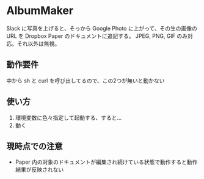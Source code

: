 # AlbumMaker
Slack に写真を上げると、そっから Google Photo に上がって、その生の画像の URL を Dropbox Paper のドキュメントに追記する。
JPEG, PNG, GIF のみ対応。それ以外は無視。

## 動作要件
中から sh と curl を呼び出してるので、この2つが無いと動かない

## 使い方
1. 環境変数に色々指定して起動する、すると…
2. 動く

## 現時点での注意
- Paper 内の対象のドキュメントが編集され続けている状態で動作すると動作結果が反映されない
